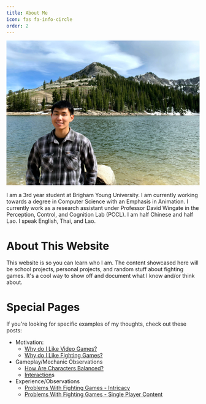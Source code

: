 ```yaml
---
title: About Me
icon: fas fa-info-circle
order: 2
---
```


<!-- > Add Markdown syntax content to file `_tabs/about.md`{: .filepath } and it will show up on this page. -->
<!-- {: .prompt-tip } -->
![This is a picture from 2020. I do not take many pictures of myself...](../assets/me_wallpaper.jpg)

I am a 3rd year student at Brigham Young University. I am currently working towards a degree in 
Computer Science with an Emphasis in Animation. I currently work as a research assistant under Professor David Wingate 
in the Perception, Control, and Cognition Lab (PCCL). I am half Chinese and half Lao. 
I speak English, Thai, and Lao. 

# About This Website
This website is so you can learn who I am. The content showcased here will be school projects, personal projects, and 
random stuff about fighting games. It's a cool way to show off and document what I know and/or think about.

# Special Pages
If you're looking for specific examples of my thoughts, check out these posts:
- Motivation: 
    * [Why do I Like Video Games?](/posts/video_games)
    * [Why do I Like Fighting Games?](/posts/fighting_games)
- Gameplay/Mechanic Observations
    * [How Are Characters Balanced?](/posts/balance_moves/)
    * [Interaction](/posts/interaction/)s
- Experience/Observations 
    * [Problems With Fighting Games - Intricacy](/posts/fighting_games-prob-1)
    * [Problems With Fighting Games - Single Player Content](/posts/fighting_games-prob-2)
